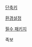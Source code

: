 [단축키](https://gist.github.com/heuiy/64d02ce5bf1ca144f43c7680e5edf9eb)

[환경설정](https://gist.github.com/heuiy/776e17061a60664c0e79182304c4bfdc)

[필수 패키지](https://gist.github.com/heuiy/9e3653165d2562288480e136c9b0100b)

족보
